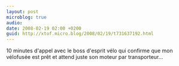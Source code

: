 ```yaml
---
layout: post
microblog: true
audio: 
date: 2008-02-19 02:00 +0200
guid: http://xtof.micro.blog/2008/02/19/t731637192.html
---
```

10 minutes d'appel avec le boss d'esprit vélo qui confirme que mon vélofusée est prêt et attend juste son moteur par transporteur...
